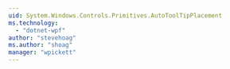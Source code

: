 ```yaml
---
uid: System.Windows.Controls.Primitives.AutoToolTipPlacement
ms.technology: 
  - "dotnet-wpf"
author: "stevehoag"
ms.author: "shoag"
manager: "wpickett"
---
```

